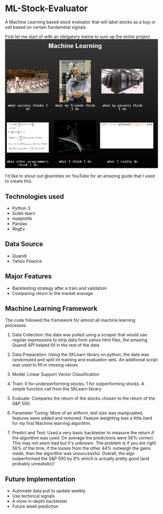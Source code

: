 # ML-Stock-Evaluator
A Machine Learning based stock evaluator that will label stocks as a buy or sell based on certain fundametal signals.

First let me start of with an obligatory meme to sum up the entire project
![alt text](https://github.com/aaronalmeida/ML-Stock-Evaluator/blob/master/machineLearning.png)

I'd like to shout out @sentdex on YouTube for an amazing guide that I used to create this.


## Technologies used
- Python 3
- Scikit-learn
- matplotlib
- Pandas
- RegEx

## Data Source
- Quandl
- Yahoo Finance

## Major Features
- Backtesting strategy after a train and validation 
- Comparing return to the market average

## Machine Learning Framework

The code followed the framework for almost all machine learning processes. 
1. Data Collection: the data was pulled using a scraper that would use regular expressions to strip data from yahoo html files, the amazing Quandl API helped fill in the rest of the data

2. Data Preparation: Using the SKLearn library on python, the data was randomized and split int training and evaluation sets. An additional script was used to fill in missing values

3. Model: Linear Support Vector Classification

4. Train: 0 for underperforming stocks, 1 for outperforming stocks. A simple function call from the SKLearn library 

5. Evaluate: Compares the return of the stocks chosen to the return of the S&P 500.

6. Parameter Tuning: More of an artform, test size was manipulated, features were added and removed. Feature weighting was a little hard for my first Machine learning algorithm.

7. Predict and Test: Used a very basic backtester to measure the return if the algorithm was used. On average the predictions were 56% correct. This may not seem bad but it's unknown. The problem is if you are right 56% of the time, if the losses from the other 44% outweigh the gains made, then the algorithm was unsuccessful. Overall, the algo outperformed the S&P 500 by 9% which is actually pretty good (and probably unrealistic)!


## Future Implementation 
- Automate data pull to update weekly 
- Use techincal signals 
- A more in-depth backtester 
- Future week prediction 
